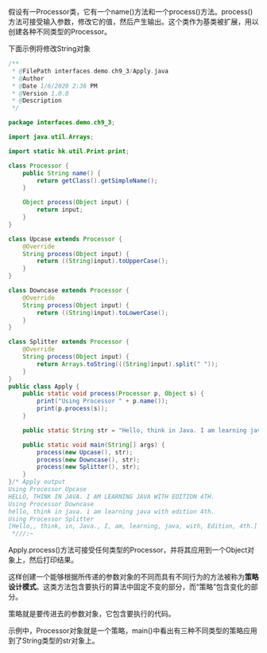 假设有一Processor类，它有一个name()方法和一个process()方法。process()方法可接受输入参数，修改它的值，然后产生输出。这个类作为基类被扩展，用以创建各种不同类型的Processor。

下面示例将修改String对象

```java
/**
 * @FilePath interfaces.demo.ch9_3/Apply.java
 * @Author
 * @Date 1/6/2020 2:36 PM
 * @Version 1.0.0
 * @Description
 */

package interfaces.demo.ch9_3;

import java.util.Arrays;

import static hk.util.Print.print;

class Processor {
    public String name() {
        return getClass().getSimpleName();
    }

    Object process(Object input) {
        return input;
    }
}

class Upcase extends Processor {
    @Override
    String process(Object input) {
        return ((String)input).toUpperCase();
    }
}

class Downcase extends Processor {
    @Override
    String process(Object input) {
        return ((String)input).toLowerCase();
    }
}

class Splitter extends Processor {
    @Override
    String process(Object input) {
        return Arrays.toString(((String)input).split(" "));
    }
}
public class Apply {
    public static void process(Processor p, Object s) {
        print("Using Processor " + p.name());
        print(p.process(s));
    }

    public static String str = "Hello, think in Java. I am learning java with Edition 4th.";

    public static void main(String[] args) {
        process(new Upcase(), str);
        process(new Downcase(), str);
        process(new Splitter(), str);
    }
}/* Apply output
Using Processor Upcase
HELLO, THINK IN JAVA. I AM LEARNING JAVA WITH EDITION 4TH.
Using Processor Downcase
hello, think in java. i am learning java with edition 4th.
Using Processor Splitter
[Hello,, think, in, Java., I, am, learning, java, with, Edition, 4th.]
 *///:~
```



Apply.process()方法可接受任何类型的Processor，并将其应用到一个Object对象上，然后打印结果。

这样创建一个能够根据所传递的参数对象的不同而具有不同行为的方法被称为**策略设计模式**。这类方法包含要执行的算法中固定不变的部分，而“策略”包含变化的部分。

策略就是要传进去的参数对象，它包含要执行的代码。

示例中，Processor对象就是一个策略，main()中看出有三种不同类型的策略应用到了String类型的str对象上。


